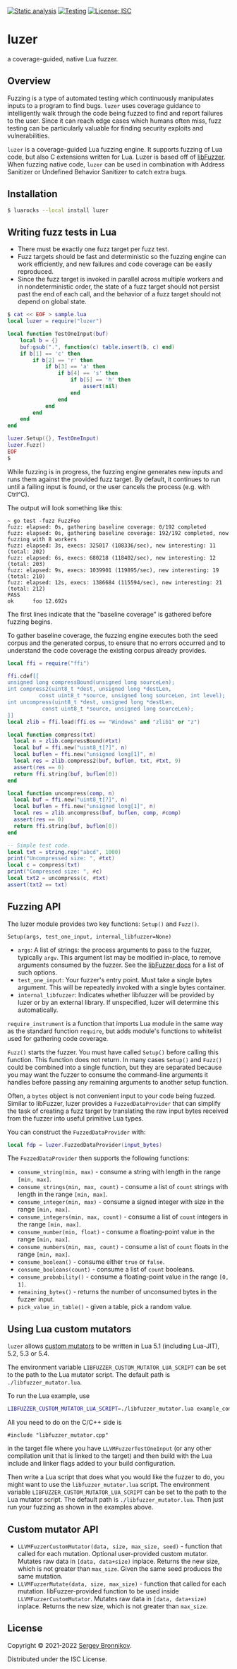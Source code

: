 [![Static analysis](https://github.com/ligurio/luzer/actions/workflows/check.yaml/badge.svg)](https://github.com/ligurio/luzer/actions/workflows/check.yaml)
[![Testing](https://github.com/ligurio/luzer/actions/workflows/test.yaml/badge.svg)](https://github.com/ligurio/luzer/actions/workflows/test.yaml)
[![License: ISC](https://img.shields.io/badge/License-ISC-blue.svg)](https://opensource.org/licenses/ISC)

# luzer

a coverage-guided, native Lua fuzzer.

## Overview

Fuzzing is a type of automated testing which continuously manipulates inputs to
a program to find bugs. `luzer` uses coverage guidance to intelligently walk
through the code being fuzzed to find and report failures to the user. Since it
can reach edge cases which humans often miss, fuzz testing can be particularly
valuable for finding security exploits and vulnerabilities.

`luzer` is a coverage-guided Lua fuzzing engine. It supports fuzzing of Lua
code, but also C extensions written for Lua. Luzer is based off of
[libFuzzer][libfuzzer-url]. When fuzzing native code, `luzer` can be used in
combination with Address Sanitizer or Undefined Behavior Sanitizer to catch
extra bugs.

## Installation

```sh
$ luarocks --local install luzer
```

## Writing fuzz tests in Lua

- There must be exactly one fuzz target per fuzz test.
- Fuzz targets should be fast and deterministic so the fuzzing engine can work
  efficiently, and new failures and code coverage can be easily reproduced.
- Since the fuzz target is invoked in parallel across multiple workers and in
  nondeterministic order, the state of a fuzz target should not persist past
  the end of each call, and the behavior of a fuzz target should not depend on
  global state.

```lua
$ cat << EOF > sample.lua
local luzer = require("luzer")

local function TestOneInput(buf)
    local b = {}
    buf:gsub(".", function(c) table.insert(b, c) end)
    if b[1] == 'c' then
        if b[2] == 'r' then
            if b[3] == 'a' then
                if b[4] == 's' then
                    if b[5] == 'h' then
                        assert(nil)
                    end
                end
            end
        end
    end
end

luzer.Setup({}, TestOneInput)
luzer.Fuzz()
EOF
$
```

While fuzzing is in progress, the fuzzing engine generates new inputs and runs
them against the provided fuzz target. By default, it continues to run until a
failing input is found, or the user cancels the process (e.g. with Ctrl^C).

The output will look something like this:

```
~ go test -fuzz FuzzFoo
fuzz: elapsed: 0s, gathering baseline coverage: 0/192 completed
fuzz: elapsed: 0s, gathering baseline coverage: 192/192 completed, now fuzzing with 8 workers
fuzz: elapsed: 3s, execs: 325017 (108336/sec), new interesting: 11 (total: 202)
fuzz: elapsed: 6s, execs: 680218 (118402/sec), new interesting: 12 (total: 203)
fuzz: elapsed: 9s, execs: 1039901 (119895/sec), new interesting: 19 (total: 210)
fuzz: elapsed: 12s, execs: 1386684 (115594/sec), new interesting: 21 (total: 212)
PASS
ok      foo 12.692s
```

The first lines indicate that the "baseline coverage" is gathered before
fuzzing begins.

To gather baseline coverage, the fuzzing engine executes both the seed corpus
and the generated corpus, to ensure that no errors occurred and to understand
the code coverage the existing corpus already provides.

<!--
TODO: https://go.dev/doc/fuzz/

```sh
$ luarocks install --tree modules --lua-version 5.1 lua-cmsgpack CC="clang" CFLAGS="-g -fsanitize=fuzzer-no-link,address"
$ luarocks path
$ export LUA_PATH="$LUA_PATH;modules/lib/lua/5.1/?.lua"
$ export LUA_CPATH="$LUA_CPATH;modules/lib/lua/5.1/?.so"
$ cat test.lua
local luzer = require("luzer")

local function TestOneInput(buf)
    local b = {}
    buf:gsub(".", function(c) table.insert(b, c) end)
    -- FIXME
end

luzer.Setup({}, TestOneInput)
luzer.Fuzz()
$ luajit test.lua
```
-->

<!-- https://luajit.org/ext_ffi_tutorial.html -->
```lua
local ffi = require("ffi")

ffi.cdef[[
unsigned long compressBound(unsigned long sourceLen);
int compress2(uint8_t *dest, unsigned long *destLen,
	      const uint8_t *source, unsigned long sourceLen, int level);
int uncompress(uint8_t *dest, unsigned long *destLen,
	       const uint8_t *source, unsigned long sourceLen);
]]
local zlib = ffi.load(ffi.os == "Windows" and "zlib1" or "z")

local function compress(txt)
  local n = zlib.compressBound(#txt)
  local buf = ffi.new("uint8_t[?]", n)
  local buflen = ffi.new("unsigned long[1]", n)
  local res = zlib.compress2(buf, buflen, txt, #txt, 9)
  assert(res == 0)
  return ffi.string(buf, buflen[0])
end

local function uncompress(comp, n)
  local buf = ffi.new("uint8_t[?]", n)
  local buflen = ffi.new("unsigned long[1]", n)
  local res = zlib.uncompress(buf, buflen, comp, #comp)
  assert(res == 0)
  return ffi.string(buf, buflen[0])
end

-- Simple test code.
local txt = string.rep("abcd", 1000)
print("Uncompressed size: ", #txt)
local c = compress(txt)
print("Compressed size: ", #c)
local txt2 = uncompress(c, #txt)
assert(txt2 == txt)
```

## Fuzzing API

The luzer module provides two key functions: `Setup()` and `Fuzz()`.

`Setup(args, test_one_input, internal_libfuzzer=None)`
- `args`: A list of strings: the process arguments to pass to the fuzzer,
  typically `argv`. This argument list may be modified in-place, to remove
  arguments consumed by the fuzzer. See the [libFuzzer docs][libfuzzer-options-url]
  for a list of such options.
- `test_one_input`: Your fuzzer's entry point. Must take a single bytes
  argument. This will be repeatedly invoked with a single bytes container.
- `internal_libfuzzer`: Indicates whether libfuzzer will be provided by
  luzer or by an external library. If unspecified, luzer will determine
  this automatically.

`require_instrument` is a function that imports Lua module in the same way as
the standard function `require`, but adds module's functions to whitelist used
for gathering code coverage.

`Fuzz()` starts the fuzzer. You must have called `Setup()` before calling this
function. This function does not return. In many cases `Setup()` and `Fuzz()`
could be combined into a single function, but they are separated because you
may want the fuzzer to consume the command-line arguments it handles before
passing any remaining arguments to another setup function.

Often, a `bytes` object is not convenient input to your code being fuzzed.
Similar to libFuzzer, luzer provides a `FuzzedDataProvider` that can simplify the
task of creating a fuzz target by translating the raw input bytes received from
the fuzzer into useful primitive Lua types.

You can construct the `FuzzedDataProvider` with:

```lua
local fdp = luzer.FuzzedDataProvider(input_bytes)
```

The `FuzzedDataProvider` then supports the following functions:

- `consume_string(min, max)` - consume a string with length in the range `[min,
  max]`.
- `consume_strings(min, max, count)` - consume a list of `count` strings with
  length in the range `[min, max]`.
- `consume_integer(min, max)` - consume a signed integer with size in the range
  `[min, max]`.
- `consume_integers(min, max, count)` - consume a list of `count` integers in the
  range `[min, max]`.
- `consume_number(min, float)` - consume a floating-point value in the range
  `[min, max]`.
- `consume_numbers(min, max, count)` - consume a list of `count` floats in the
  range `[min, max]`.
- `consume_boolean()` - consume either `true` or `false`.
- `consume_booleans(count)` - consume a list of `count` booleans.
- `consume_probability()` - consume a floating-point value in the range `[0, 1]`.
- `remaining_bytes()` - returns the number of unconsumed bytes in the fuzzer
  input.
- `pick_value_in_table()` - given a table, pick a random value.

## Using Lua custom mutators

`luzer` allows [custom mutators][libfuzzer-mutators-url] to be written in Lua 5.1
(including Lua-JIT), 5.2, 5.3 or 5.4.

The environment variable `LIBFUZZER_CUSTOM_MUTATOR_LUA_SCRIPT` can be set to
the path to the Lua mutator script. The default path is
`./libfuzzer_mutator.lua`.

To run the Lua example, use

```sh
LIBFUZZER_CUSTOM_MUTATOR_LUA_SCRIPT=./libfuzzer_mutator.lua example_compressed
```

All you need to do on the C/C++ side is

```
#include "libfuzzer_mutator.cpp"
```

in the target file where you have `LLVMFuzzerTestOneInput` (or any other
compilation unit that is linked to the target) and then build with the Lua
include and linker flags added to your build configuration.

Then write a Lua script that does what you would like the fuzzer to do, you
might want to use the `libfuzzer_mutator.lua` script. The environment variable
`LIBFUZZER_CUSTOM_MUTATOR_LUA_SCRIPT` can be set to the path to the Lua mutator
script. The default path is `./libfuzzer_mutator.lua`. Then just run your fuzzing as
shown in the examples above.

## Custom mutator API

- `LLVMFuzzerCustomMutator(data, size, max_size, seed)` - function that called
  for each mutation. Optional user-provided custom mutator. Mutates raw data in
  `[data, data+size)` inplace. Returns the new size, which is not greater than
  `max_size`. Given the same seed produces the same mutation.
- `LLVMFuzzerMutate(data, size, max_size)` - function that called for each
  mutation. libFuzzer-provided function to be used inside
  `LLVMFuzzerCustomMutator`. Mutates raw data in `[data, data+size)` inplace.
  Returns the new size, which is not greater than `max_size`.

<!--
## Companion tools

Testing could be more rigorous with using these tools:

- `Lua` https://github.com/fab13n/checks
- `Lua` https://github.com/tarantool/checks
- `Lua` https://github.com/luc-tielen/lua-quickcheck
- `C/C++` Address Sanitizer
- `C/C++` Memory Sanitizer
- `C/C++` Undefined Behavior Sanitizer
- `C/C++` Thread Sanitizer
-->

## License

Copyright © 2021-2022 [Sergey Bronnikov][bronevichok-url].

Distributed under the ISC License.

<!--
## TODO

- Promote:
  - https://groups.google.com/g/libfuzzer
  - https://github.com/uhub/awesome-lua
  - lobsters
  - группа в телеграме про фаззинг для ФСТЭК
  - ZeroBrane Studio?
-->

[libfuzzer-url]: https://llvm.org/docs/LibFuzzer.html
[libfuzzer-options-url]: https://llvm.org/docs/LibFuzzer.html#options
[libfuzzer-mutators-url]: https://github.com/google/fuzzing/blob/master/docs/structure-aware-fuzzing.md
[bronevichok-url]: https://bronevichok.ru/
